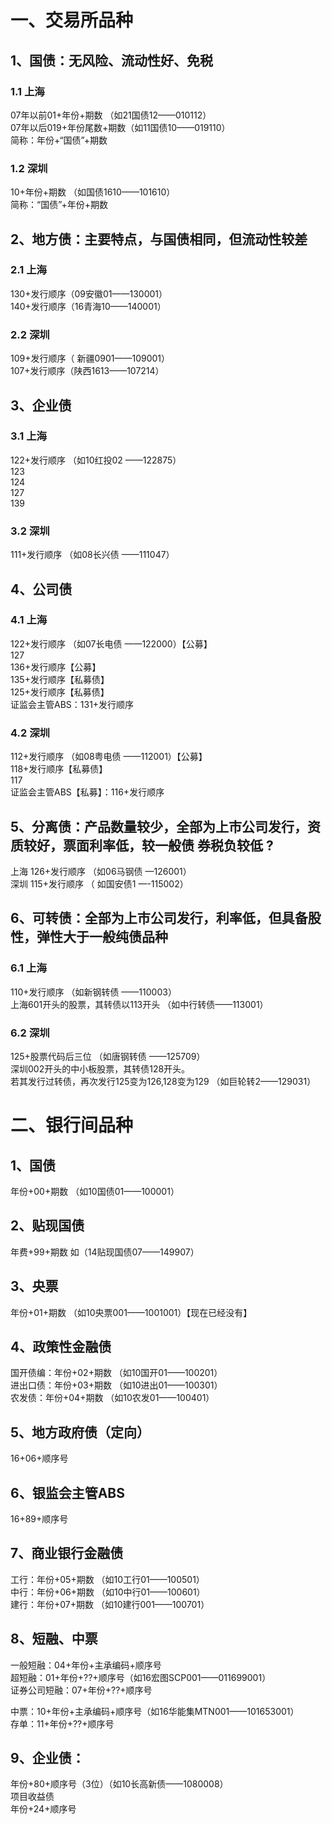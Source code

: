 
# 一、交易所品种

## 1、国债：无风险、流动性好、免税

### 1.1 上海 
07年以前01+年份+期数 （如21国债12——010112）  
07年以后019+年份尾数+期数（如11国债10——019110）  
简称：年份+“国债”+期数  

### 1.2 深圳
10+年份+期数 （如国债1610——101610）  
简称：“国债”+年份+期数  

## 2、地方债：主要特点，与国债相同，但流动性较差

### 2.1 上海
130+发行顺序（09安徽01——130001）  
140+发行顺序（16青海10——140001）  

### 2.2 深圳
109+发行顺序（ 新疆0901——109001）  
107+发行顺序（陕西1613——107214）  
## 3、企业债

### 3.1 上海 
122+发行顺序 （如10红投02 ——122875）  
123  
124  
127  
139  
### 3.2 深圳 
111+发行顺序 （如08长兴债 ——111047）

## 4、公司债

### 4.1 上海
122+发行顺序 （如07长电债 ——122000）【公募】  
127  
136+发行顺序【公募】  
135+发行顺序【私募债】  
125+发行顺序【私募债】  
证监会主管ABS：131+发行顺序  

### 4.2 深圳
112+发行顺序 （如08粤电债 ——112001）【公募】  
118+发行顺序【私募债】  
117  
证监会主管ABS【私募】：116+发行顺序  

## 5、分离债：产品数量较少，全部为上市公司发行，资质较好，票面利率低，较一般债 券税负较低  ? 
上海 126+发行顺序 （如06马钢债 —126001）  
深圳 115+发行顺序 （ 如国安债1 —-115002）  

## 6、可转债：全部为上市公司发行，利率低，但具备股性，弹性大于一般纯债品种

### 6.1 上海
110+发行顺序 （如新钢转债 ——110003）    
上海601开头的股票，其转债以113开头 （如中行转债——113001）    

### 6.2 深圳
125+股票代码后三位 （如唐钢转债 ——125709）   
深圳002开头的中小板股票，其转债128开头。  
若其发行过转债，再次发行125变为126,128变为129 （如巨轮转2——129031）    



# 二、银行间品种

## 1、国债
年份+00+期数 （如10国债01——100001）   
## 2、贴现国债
年费+99+期数 如（14贴现国债07——149907）  
## 3、央票
年份+01+期数 （如10央票001——1001001）【现在已经没有】  
## 4、政策性金融债
国开债编：年份+02+期数 （如10国开01——100201）  
进出口债：年份+03+期数 （如10进出01——100301）  
农发债：年份+04+期数 （如10农发01——100401）  
## 5、地方政府债（定向）
16+06+顺序号  
## 6、银监会主管ABS  
16+89+顺序号  
## 7、商业银行金融债
工行：年份+05+期数 （如10工行01——100501）  
中行：年份+06+期数 （如10中行01——100601）  
建行：年份+07+期数 （如10建行001——100701）  

## 8、短融、中票
一般短融：04+年份+主承编码+顺序号  
超短融：01+年份+??+顺序号（如16宏图SCP001——011699001）  
证券公司短融：07+年份+??+顺序号  
  
中票：10+年份+主承编码+顺序号（如16华能集MTN001——101653001）  
存单：11+年份+??+顺序号  
## 9、企业债：
年份+80+顺序号（3位）（如10长高新债——1080008）  
项目收益债  
年份+24+顺序号  
